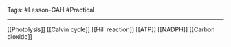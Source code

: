 Tags: #Lesson-GAH #Practical 

---
[[Photolysis]]
[[Calvin cycle]]
[[Hill reaction]]
[[ATP]]
[[NADPH]]
[[Carbon dioxide]]

